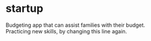 # startup
Budgeting app that can assist families with their budget.<br>
Practicing new skills, by changing this line again.
